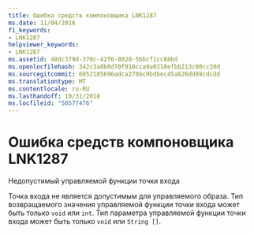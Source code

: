 ```yaml
---
title: Ошибка средств компоновщика LNK1287
ms.date: 11/04/2016
f1_keywords:
- LNK1287
helpviewer_keywords:
- LNK1287
ms.assetid: 48dc379d-370c-42f6-8028-5bbcf1cc88bd
ms.openlocfilehash: 342c3a8b8d70f910cca9a0210efbb213c80cc20d
ms.sourcegitcommit: 6052185696adca270bc9bdbec45a626dd89cdcdd
ms.translationtype: MT
ms.contentlocale: ru-RU
ms.lasthandoff: 10/31/2018
ms.locfileid: "50577476"
---
```

# <a name="linker-tools-error-lnk1287"></a>Ошибка средств компоновщика LNK1287

Недопустимый управляемой функции точки входа

Точка входа не является допустимым для управляемого образа. Тип возвращаемого значения управляемой функции точки входа может быть только `void` или `int`. Тип параметра управляемой функции точки входа может быть только `void` или `String []`.